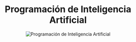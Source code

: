 <h1 align="center"> Programación de Inteligencia Artificial </h1>

<!Sublime's custom image> 

<p align="center">
  <img src="https://user-images.githubusercontent.com/119708627/205412280-d14f137a-17ce-4dce-bec0-93739140b60d.png" alt="Programación de Inteligencia Artificial"/>
</p>

